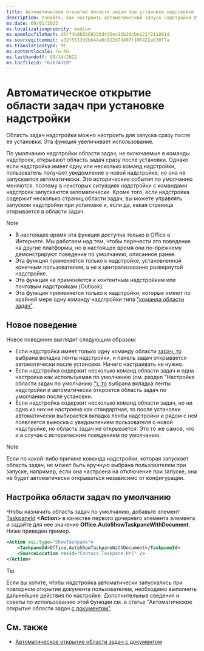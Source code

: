 ```yaml
---
title: Автоматическое открытие области задач при установке надстройки
description: Узнайте, как настроить автоматический запуск надстройки Office при ее установке.
ms.date: 09/01/2022
ms.localizationpriority: medium
ms.openlocfilehash: d6ff4b8b5b68236d435ec91b2dcbe121f211081d
ms.sourcegitcommit: a32f5613d2bb44a8c812d7d407f106422a530f7a
ms.translationtype: MT
ms.contentlocale: ru-RU
ms.lasthandoff: 09/14/2022
ms.locfileid: "67674769"
---
```

# <a name="automatically-open-a-task-pane-when-an-add-in-is-installed"></a>Автоматическое открытие области задач при установке надстройки

Область задач надстройки можно настроить для запуска сразу после ее установки. Эта функция увеличивает использование. 

По умолчанию надстройки области задач, не включаемые в [](../design/add-in-commands.md) команды надстроек, открывают область задач сразу после установки. Однако если надстройка имеет одну или несколько команд надстройки, пользователь получает уведомление о новой надстройке, но она не запускается автоматически. Это исторические события по умолчанию меняются, поэтому в некоторых ситуациях надстройки с командами надстроек запускаются автоматически. Кроме того, если надстройка содержит несколько страниц области задач, вы можете управлять запуском надстройки при установке и, если да, какая страница открывается в области задач.

> [!NOTE]
> 
> - В настоящее время эта функция доступна только в Office в Интернете. Мы работаем над тем, чтобы перенести это поведение на другие платформы, но в настоящее время они по-прежнему демонстрируют поведение по умолчанию, описанное ранее.
> - Эта функция применяется только к надстройке, установленной конечным пользователем, а не к централизованно развернутой надстройке.
> - Эта функция не применяется к контентным надстройким или почтовым надстройкам (Outlook).
> - Эта функция применяется только к надстройки, которые имеют по крайней мере одну команду надстройки типа ["команда области задач"](../design/add-in-commands.md#types-of-add-in-commands).

## <a name="new-behavior"></a>Новое поведение

Новое поведение выглядит следующим образом:

- Если надстройка имеет только одну команду области [задач, то](../design/add-in-commands.md#types-of-add-in-commands) выбрана вкладка ленты надстройки, и панель задач открывается автоматически после установки. Ничего настраивать не нужно.
- Если надстройка содержит несколько команд области задач и одна настроена как используемая по умолчанию (см. раздел "Настройка области задач по умолчанию ["), то](#configure-default-task-pane) выбрана вкладка ленты надстройки и автоматически откроется область задач по умолчанию после установки.
- Если надстройка содержит несколько команд области задач, но ни одна из них не настроена как стандартная, то после установки автоматически выбирается вкладка ленты надстройки и рядом с ней появляется выноска с уведомлением пользователя о новой надстройке, но область задач не открывается. Это то же самое, что и в случае с историческим поведением по умолчанию.

> [!NOTE]
> Если по какой-либо причине команда надстройки, которая запускает область задач, не может быть вручную выбрана пользователем при запуске, например, если она настроена [](../design/disable-add-in-commands.md) на отключение при запуске, она не будет автоматически открываться независимо от конфигурации. 

## <a name="configure-default-task-pane"></a>Настройка области задач по умолчанию

Чтобы назначить область задач по умолчанию, добавьте элемент [TaskpaneId](/javascript/api/manifest/action#taskpaneid) **\<Action\>** в качестве первого дочернего элемента элемента и задайте для нее значение **Office.AutoShowTaskpaneWithDocument**. Ниже приведен пример.

```xml
<Action xsi:type="ShowTaskpane">
    <TaskpaneId>Office.AutoShowTaskpaneWithDocument</TaskpaneId>
    <SourceLocation resid="Contoso.Taskpane.Url" />
</Action>
```

> [!TIP]
> Если вы хотите, чтобы надстройка автоматически запускались при повторном открытии документа пользователем, необходимо выполнить дальнейшие действия по настройке. Дополнительные сведения и советы по использованию этой функции см. в статье "Автоматическое открытие области задач [с документом"](automatically-open-a-task-pane-with-a-document.md). 

## <a name="see-also"></a>См. также

- [Автоматическое открытие области задач с документом](automatically-open-a-task-pane-with-a-document.md)
